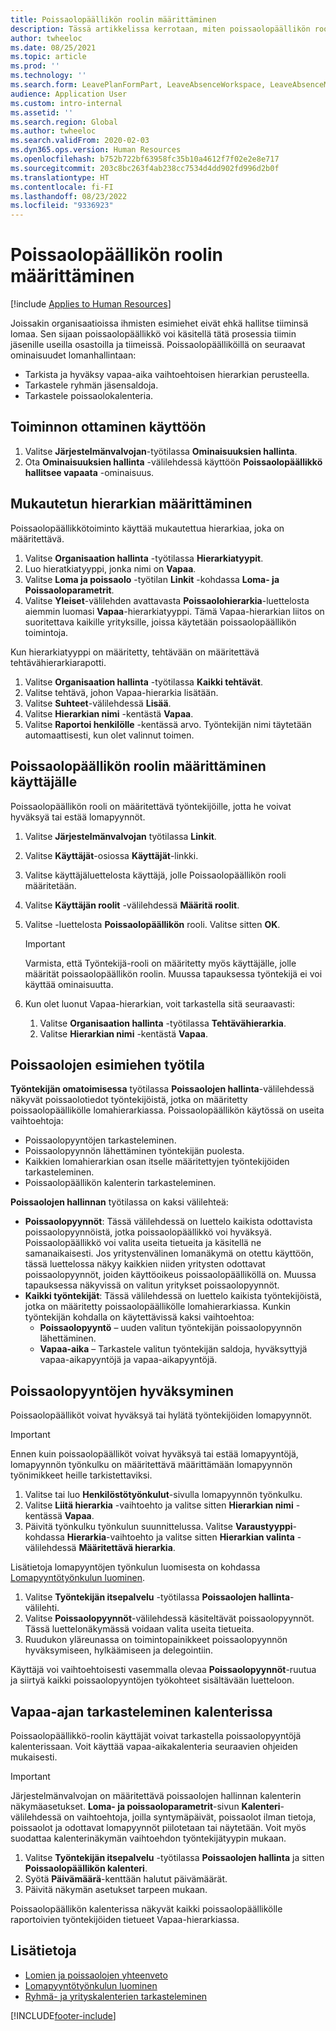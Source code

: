```yaml
---
title: Poissaolopäällikön roolin määrittäminen
description: Tässä artikkelissa kerrotaan, miten poissaolopäällikön rooli määritetään työntekijöiden lomanhallintaa varten.
author: twheeloc
ms.date: 08/25/2021
ms.topic: article
ms.prod: ''
ms.technology: ''
ms.search.form: LeavePlanFormPart, LeaveAbsenceWorkspace, LeaveAbsenceManager
audience: Application User
ms.custom: intro-internal
ms.assetid: ''
ms.search.region: Global
ms.author: twheeloc
ms.search.validFrom: 2020-02-03
ms.dyn365.ops.version: Human Resources
ms.openlocfilehash: b752b722bf63958fc35b10a4612f7f02e2e8e717
ms.sourcegitcommit: 203c8bc263f4ab238cc7534d4dd902fd996d2b0f
ms.translationtype: HT
ms.contentlocale: fi-FI
ms.lasthandoff: 08/23/2022
ms.locfileid: "9336923"
---
```

# <a name="configure-the-absence-manager-role"></a>Poissaolopäällikön roolin määrittäminen


[!include [Applies to Human Resources](../includes/applies-to-hr.md)]

Joissakin organisaatioissa ihmisten esimiehet eivät ehkä hallitse tiiminsä lomaa. Sen sijaan poissaolopäällikkö voi käsitellä tätä prosessia tiimin jäsenille useilla osastoilla ja tiimeissä. Poissaolopäälliköillä on seuraavat ominaisuudet lomanhallintaan:

- Tarkista ja hyväksy vapaa-aika vaihtoehtoisen hierarkian perusteella.
- Tarkastele ryhmän jäsensaldoja.
- Tarkastele poissaolokalenteria.

## <a name="turn-on-the-feature"></a>Toiminnon ottaminen käyttöön

1. Valitse **Järjestelmänvalvojan**-työtilassa **Ominaisuuksien hallinta**.
2. Ota **Ominaisuuksien hallinta** -välilehdessä käyttöön **Poissaolopäällikkö hallitsee vapaata** -ominaisuus.

## <a name="define-a-custom-hierarchy"></a>Mukautetun hierarkian määrittäminen

Poissaolopäällikkötoiminto käyttää mukautettua hierarkiaa, joka on määritettävä.

1. Valitse **Organisaation hallinta** -työtilassa **Hierarkiatyypit**.
2. Luo hieratkiatyyppi, jonka nimi on **Vapaa**.
3. Valitse **Loma ja poissaolo** -työtilan **Linkit** -kohdassa **Loma- ja Poissaoloparametrit**.
4. Valitse **Yleiset**-välilehden avattavasta **Poissaolohierarkia**-luettelosta aiemmin luomasi **Vapaa**-hierarkiatyyppi. Tämä Vapaa-hierarkian liitos on suoritettava kaikille yrityksille, joissa käytetään poissaolopäällikön toimintoja.

Kun hierarkiatyyppi on määritetty, tehtävään on määritettävä tehtävähierarkiarapotti.

1. Valitse **Organisaation hallinta** -työtilassa **Kaikki tehtävät**.
2. Valitse tehtävä, johon Vapaa-hierarkia lisätään.
3. Valitse **Suhteet**-välilehdessä **Lisää**.
4. Valitse **Hierarkian nimi** -kentästä **Vapaa**.
5. Valitse **Raportoi henkilölle** -kentässä arvo. Työntekijän nimi täytetään automaattisesti, kun olet valinnut toimen.

## <a name="assign-the-absence-manager-role-to-a-user"></a>Poissaolopäällikön roolin määrittäminen käyttäjälle

Poissaolopäällikön rooli on määritettävä työntekijöille, jotta he voivat hyväksyä tai estää lomapyynnöt.

1. Valitse **Järjestelmänvalvojan** työtilassa **Linkit**.
2. Valitse **Käyttäjät**-osiossa **Käyttäjät**-linkki.
3. Valitse käyttäjäluettelosta käyttäjä, jolle Poissaolopäällikön rooli määritetään.
4. Valitse **Käyttäjän roolit** -välilehdessä **Määritä roolit**.
5. Valitse -luettelosta **Poissaolopäällikön** rooli. Valitse sitten **OK**.

    > [!IMPORTANT]
    > Varmista, että Työntekijä-rooli on määritetty myös käyttäjälle, jolle määrität poissaolopäällikön roolin. Muussa tapauksessa työntekijä ei voi käyttää ominaisuutta.

6. Kun olet luonut Vapaa-hierarkian, voit tarkastella sitä seuraavasti:

    1. Valitse **Organisaation hallinta** -työtilassa **Tehtävähierarkia**.
    2. Valitse **Hierarkian nimi** -kentästä **Vapaa**.

## <a name="absence-manager-workspace"></a>Poissaolojen esimiehen työtila

**Työntekijän omatoimisessa** työtilassa **Poissaolojen hallinta**-välilehdessä näkyvät poissaolotiedot työntekijöistä, jotka on määritetty poissaolopäällikölle lomahierarkiassa. Poissaolopäällikön käytössä on useita vaihtoehtoja: 
 - Poissaolopyyntöjen tarkasteleminen.</br>
 - Poissaolopyynnön lähettäminen työntekijän puolesta.</br>
 - Kaikkien lomahierarkian osan itselle määritettyjen työntekijöiden tarkasteleminen.</br>
 - Poissaolopäällikön kalenterin tarkasteleminen.</br>

**Poissaolojen hallinnan** työtilassa on kaksi välilehteä:
 - **Poissaolopyynnöt**: Tässä välilehdessä on luettelo kaikista odottavista poissaolopyynnöistä, jotka poissaolopäällikkö voi hyväksyä. Poissaolopäällikkö voi valita useita tietueita ja käsitellä ne samanaikaisesti. Jos yritystenvälinen lomanäkymä on otettu käyttöön, tässä luettelossa näkyy kaikkien niiden yritysten odottavat poissaolopyynnöt, joiden käyttöoikeus poissaolopäälliköllä on. Muussa tapauksessa näkyvissä on valitun yritykset poissaolopyynnöt. </br>
 - **Kaikki työntekijät**: Tässä välilehdessä on luettelo kaikista työntekijöistä, jotka on määritetty poissaolopäällikölle lomahierarkiassa. Kunkin työntekijän kohdalla on käytettävissä kaksi vaihtoehtoa:
    - **Poissaolopyyntö** – uuden valitun työntekijän poissaolopyynnön lähettäminen.</br>
    - **Vapaa-aika** – Tarkastele valitun työntekijän saldoja, hyväksyttyjä vapaa-aikapyyntöjä ja vapaa-aikapyyntöjä.</br>

## <a name="approve-time-off-requests"></a>Poissaolopyyntöjen hyväksyminen

Poissaolopäälliköt voivat hyväksyä tai hylätä työntekijöiden lomapyynnöt. 

> [!IMPORTANT]
> Ennen kuin poissaolopäälliköt voivat hyväksyä tai estää lomapyyntöjä, lomapyynnön työnkulku on määritettävä määrittämään lomapyynnön työnimikkeet heille tarkistettaviksi.
>
> 1. Valitse tai luo **Henkilöstötyönkulut**-sivulla lomapyynnön työnkulku.
> 2. Valitse **Liitä hierarkia** -vaihtoehto ja valitse sitten **Hierarkian nimi** -kentässä **Vapaa**.
> 3. Päivitä työnkulku työnkulun suunnittelussa. Valitse **Varaustyyppi**-kohdassa **Hierarkia**-vaihtoehto ja valitse sitten **Hierarkian valinta** -välilehdessä **Määritettävä hierarkia**.
>
> Lisätietoja lomapyyntöjen työnkulun luomisesta on kohdassa [Lomapyyntötyönkulun luominen](hr-leave-and-absence-workflow.md).

1. Valitse **Työntekijän itsepalvelu** -työtilassa **Poissaolojen hallinta**-välilehti.
2. Valitse **Poissaolopyynnöt**-välilehdessä käsiteltävät poissaolopyynnöt. Tässä luettelonäkymässä voidaan valita useita tietueita.
3. Ruudukon yläreunassa on toimintopainikkeet poissaolopyynnön hyväksymiseen, hylkäämiseen ja delegointiin. 

Käyttäjä voi vaihtoehtoisesti vasemmalla olevaa **Poissaolopyynnöt**-ruutua ja siirtyä kaikki poissaolopyyntöjen työkohteet sisältävään luetteloon. 

## <a name="view-time-off-in-the-calendar"></a>Vapaa-ajan tarkasteleminen kalenterissa

Poissaolopäällikkö-roolin käyttäjät voivat tarkastella poissaolopyyntöjä kalenterissaan. Voit käyttää vapaa-aikakalenteria seuraavien ohjeiden mukaisesti.

> [!IMPORTANT]
> Järjestelmänvalvojan on määritettävä poissaolojen hallinnan kalenterin näkymäasetukset. **Loma- ja poissaoloparametrit**-sivun **Kalenteri**-välilehdessä on vaihtoehtoja, joilla syntymäpäivät, poissaolot ilman tietoja, poissaolot ja odottavat lomapyynnöt piilotetaan tai näytetään. Voit myös suodattaa kalenterinäkymän vaihtoehdon työntekijätyypin mukaan.

1. Valitse **Työntekijän itsepalvelu** -työtilassa **Poissaolojen hallinta** ja sitten **Poissaolopäällikön kalenteri**.
2. Syötä **Päivämäärä**-kenttään halutut päivämäärät.
3. Päivitä näkymän asetukset tarpeen mukaan.

Poissaolopäällikön kalenterissa näkyvät kaikki poissaolopäällikölle raportoivien työntekijöiden tietueet Vapaa-hierarkiassa.

## <a name="see-also"></a>Lisätietoja

- [Lomien ja poissaolojen yhteenveto](hr-leave-and-absence-overview.md)
- [Lomapyyntötyönkulun luominen](hr-leave-and-absence-workflow.md)
- [Ryhmä- ja yrityskalenterien tarkasteleminen](hr-employee-self-service-calendar.md)

[!INCLUDE[footer-include](../includes/footer-banner.md)]
